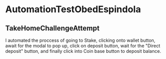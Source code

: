 # AutomationTestObedEspindola
## TakeHomeChallengeAttempt
I automated the proccess of going to Stake, clicking onto wallet button, await for the modal to pop up, click on deposit button, wait for the "Direct deposit" button, and finally click into Coin base button to deposit balance.
